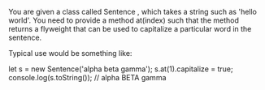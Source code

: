 You are given a class called Sentence , which takes a string such as 'hello world'. You need to provide a method at(index) such that the method returns a flyweight that can be used to capitalize a particular word in the sentence.

Typical use would be something like:

let s = new Sentence('alpha beta gamma');
s.at(1).capitalize = true;
console.log(s.toString()); // alpha BETA gamma
